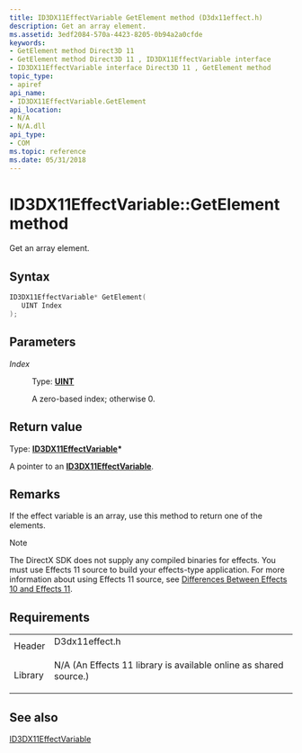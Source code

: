 ```yaml
---
title: ID3DX11EffectVariable GetElement method (D3dx11effect.h)
description: Get an array element.
ms.assetid: 3edf2084-570a-4423-8205-0b94a2a0cfde
keywords:
- GetElement method Direct3D 11
- GetElement method Direct3D 11 , ID3DX11EffectVariable interface
- ID3DX11EffectVariable interface Direct3D 11 , GetElement method
topic_type:
- apiref
api_name:
- ID3DX11EffectVariable.GetElement
api_location:
- N/A
- N/A.dll
api_type:
- COM
ms.topic: reference
ms.date: 05/31/2018
---
```


# ID3DX11EffectVariable::GetElement method

Get an array element.

## Syntax


```C++
ID3DX11EffectVariable* GetElement(
   UINT Index
);
```



## Parameters

<dl> <dt>

*Index* 
</dt> <dd>

Type: **[**UINT**](/windows/desktop/WinProg/windows-data-types)**

A zero-based index; otherwise 0.

</dd> </dl>

## Return value

Type: **[**ID3DX11EffectVariable**](id3dx11effectvariable.md)\***

A pointer to an [**ID3DX11EffectVariable**](id3dx11effectvariable.md).

## Remarks

If the effect variable is an array, use this method to return one of the elements.

> [!Note]  
> The DirectX SDK does not supply any compiled binaries for effects. You must use Effects 11 source to build your effects-type application. For more information about using Effects 11 source, see [Differences Between Effects 10 and Effects 11](d3d11-graphics-programming-guide-effects-differences.md).

 

## Requirements



|                    |                                                                                                                                              |
|--------------------|----------------------------------------------------------------------------------------------------------------------------------------------|
| Header<br/>  | <dl> <dt>D3dx11effect.h</dt> </dl>                                                    |
| Library<br/> | <dl> <dt>N/A (An Effects 11 library is available online as shared source.)</dt> </dl> |



## See also

<dl> <dt>

[ID3DX11EffectVariable](id3dx11effectvariable.md)
</dt> </dl>

 


